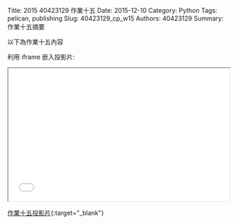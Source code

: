 Title: 2015 40423129 作業十五
Date: 2015-12-10
Category: Python
Tags: pelican, publishing
Slug: 40423129_cp_w15
Authors: 40423129
Summary: 作業十五摘要

以下為作業十五內容

利用 iframe 嵌入投影片:

<iframe src="40423129_cp_w15_p.html" width="500" height="300"></iframe>

[作業十五投影片](40423129_cp_w15_p.html){:target="_blank"}

<!-- 導入 brython.js -->

<script type="text/javascript" src="js/Brython3.2.3-20151122-082712/brython.js"></script>

<!-- 啟動 brython() -->

<script>
window.onload=function(){
brython(1);
}
</script>

<!-- 以下利用 Brython 程式執行繪圖 -->

<canvas id="plotarea4" width="500" height="500"></canvas>

<script type="text/python3">
# 導入 doc
from browser import document as doc
from browser import console
import math

# 準備繪圖畫布
canvas = doc["plotarea4"]
ctx = canvas.getContext("2d")

# 開始畫直線
ctx.beginPath()
ctx.lineWidth = 5
ctx.moveTo(150,400)
ctx.lineTo(150,200)
ctx.lineTo(250,200)
ctx.lineTo(113.3234,168.3832)
ctx.lineTo(95.6793,104.4727)
ctx.lineTo(177.2188,112.3134)
ctx.lineTo(250,200)
ctx.lineTo(322.7812,112.3134)
ctx.lineTo(404.3207,104.4727)
ctx.lineTo(386.6766,168.3832)
ctx.lineTo(250,200)
ctx.lineTo(350,200)
ctx.lineTo(350,400)
ctx.lineTo(265,400)
ctx.lineTo(265,200)
ctx.lineTo(235,200)
ctx.lineTo(235,400)
ctx.lineTo(265,400)
ctx.lineTo(150,400)
ctx.strokeStyle = "#FF0000"
ctx.stroke()

x = 100
y = 100
</script>

